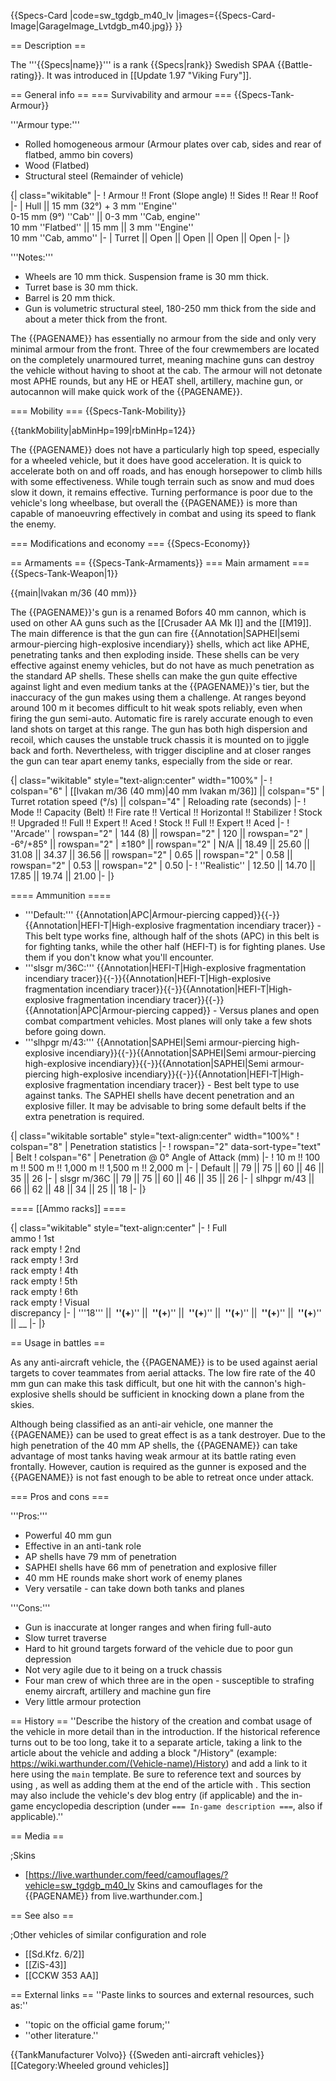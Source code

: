 {{Specs-Card
|code=sw_tgdgb_m40_lv
|images={{Specs-Card-Image|GarageImage_Lvtdgb_m40.jpg}}
}}

== Description ==

<!-- ''In the description, the first part should be about the history of the creation and combat usage of the vehicle, as well as its key features. In the second part, tell the reader about the ground vehicle in the game. Insert a screenshot of the vehicle, so that if the novice player does not remember the vehicle by name, he will immediately understand what kind of vehicle the article is talking about.'' -->

The '''{{Specs|name}}''' is a rank {{Specs|rank}} Swedish SPAA {{Battle-rating}}. It was introduced in [[Update 1.97 "Viking Fury"]].

== General info ==
=== Survivability and armour ===
{{Specs-Tank-Armour}}

<!-- ''Describe armour protection. Note the most well protected and key weak areas. Appreciate the layout of modules as well as the number and location of crew members. Is the level of armour protection sufficient, is the placement of modules helpful for survival in combat? If necessary use a visual template to indicate the most secure and weak zones of the armour.'' -->

'''Armour type:'''

- Rolled homogeneous armour (Armour plates over cab, sides and rear of flatbed, ammo bin covers)
- Wood (Flatbed)
- Structural steel (Remainder of vehicle)

{| class="wikitable"
|-
! Armour !! Front (Slope angle) !! Sides !! Rear !! Roof
|-
| Hull || 15 mm (32°) + 3 mm ''Engine'' <br> 0-15 mm (9°) ''Cab'' || 0-3 mm ''Cab, engine'' <br> 10 mm ''Flatbed'' || 15 mm || 3 mm ''Engine'' <br> 10 mm ''Cab, ammo''
|-
| Turret || Open || Open || Open || Open
|-
|}

'''Notes:'''

- Wheels are 10 mm thick. Suspension frame is 30 mm thick.
- Turret base is 30 mm thick.
- Barrel is 20 mm thick.
- Gun is volumetric structural steel, 180-250 mm thick from the side and about a meter thick from the front.

The {{PAGENAME}} has essentially no armour from the side and only very minimal armour from the front. Three of the four crewmembers are located on the completely unarmoured turret, meaning machine guns can destroy the vehicle without having to shoot at the cab. The armour will not detonate most APHE rounds, but any HE or HEAT shell, artillery, machine gun, or autocannon will make quick work of the {{PAGENAME}}.

=== Mobility ===
{{Specs-Tank-Mobility}}

<!-- ''Write about the mobility of the ground vehicle. Estimate the specific power and manoeuvrability, as well as the maximum speed forwards and backwards.'' -->

{{tankMobility|abMinHp=199|rbMinHp=124}}

The {{PAGENAME}} does not have a particularly high top speed, especially for a wheeled vehicle, but it does have good acceleration. It is quick to accelerate both on and off roads, and has enough horsepower to climb hills with some effectiveness. While tough terrain such as snow and mud does slow it down, it remains effective. Turning performance is poor due to the vehicle's long wheelbase, but overall the {{PAGENAME}} is more than capable of manoeuvring effectively in combat and using its speed to flank the enemy.

=== Modifications and economy ===
{{Specs-Economy}}

== Armaments ==
{{Specs-Tank-Armaments}}
=== Main armament ===
{{Specs-Tank-Weapon|1}}

<!-- ''Give the reader information about the characteristics of the main gun. Assess its effectiveness in a battle based on the reloading speed, ballistics and the power of shells. Do not forget about the flexibility of the fire, that is how quickly the cannon can be aimed at the target, open fire on it and aim at another enemy. Add a link to the main article on the gun: <code><nowiki>{{main|Name of the weapon}}</nowiki></code>. Describe in general terms the ammunition available for the main gun. Give advice on how to use them and how to fill the ammunition storage.'' -->

{{main|lvakan m/36 (40 mm)}}

The {{PAGENAME}}'s gun is a renamed Bofors 40 mm cannon, which is used on other AA guns such as the [[Crusader AA Mk I]] and the [[M19]]. The main difference is that the gun can fire {{Annotation|SAPHEI|semi armour-piercing high-explosive incendiary}} shells, which act like APHE, penetrating tanks and then exploding inside. These shells can be very effective against enemy vehicles, but do not have as much penetration as the standard AP shells. These shells can make the gun quite effective against light and even medium tanks at the {{PAGENAME}}'s tier, but the inaccuracy of the gun makes using them a challenge. At ranges beyond around 100 m it becomes difficult to hit weak spots reliably, even when firing the gun semi-auto. Automatic fire is rarely accurate enough to even land shots on target at this range. The gun has both high dispersion and recoil, which causes the unstable truck chassis it is mounted on to jiggle back and forth. Nevertheless, with trigger discipline and at closer ranges the gun can tear apart enemy tanks, especially from the side or rear.

{| class="wikitable" style="text-align:center" width="100%"
|-
! colspan="6" | [[lvakan m/36 (40 mm)|40 mm lvakan m/36]] || colspan="5" | Turret rotation speed (°/s) || colspan="4" | Reloading rate (seconds)
|-
! Mode !! Capacity (Belt) !! Fire rate !! Vertical !! Horizontal !! Stabilizer
! Stock !! Upgraded !! Full !! Expert !! Aced
! Stock !! Full !! Expert !! Aced
|-
! ''Arcade''
| rowspan="2" | 144 (8) || rowspan="2" | 120 || rowspan="2" | -6°/+85° || rowspan="2" | ±180° || rowspan="2" | N/A || 18.49 || 25.60 || 31.08 || 34.37 || 36.56 || rowspan="2" | 0.65 || rowspan="2" | 0.58 || rowspan="2" | 0.53 || rowspan="2" | 0.50
|-
! ''Realistic''
| 12.50 || 14.70 || 17.85 || 19.74 || 21.00
|-
|}

==== Ammunition ====

- '''Default:''' {{Annotation|APC|Armour-piercing capped}}{{-}}{{Annotation|HEFI-T|High-explosive fragmentation incendiary tracer}} - This belt type works fine, although half of the shots (APC) in this belt is for fighting tanks, while the other half (HEFI-T) is for fighting planes. Use them if you don't know what you'll encounter.
- '''slsgr m/36C:''' {{Annotation|HEFI-T|High-explosive fragmentation incendiary tracer}}{{-}}{{Annotation|HEFI-T|High-explosive fragmentation incendiary tracer}}{{-}}{{Annotation|HEFI-T|High-explosive fragmentation incendiary tracer}}{{-}}{{Annotation|APC|Armour-piercing capped}} - Versus planes and open combat compartment vehicles. Most planes will only take a few shots before going down.
- '''slhpgr m/43:''' {{Annotation|SAPHEI|Semi armour-piercing high-explosive incendiary}}{{-}}{{Annotation|SAPHEI|Semi armour-piercing high-explosive incendiary}}{{-}}{{Annotation|SAPHEI|Semi armour-piercing high-explosive incendiary}}{{-}}{{Annotation|HEFI-T|High-explosive fragmentation incendiary tracer}} - Best belt type to use against tanks. The SAPHEI shells have decent penetration and an explosive filler. It may be advisable to bring some default belts if the extra penetration is required.

{| class="wikitable sortable" style="text-align:center" width="100%"
! colspan="8" | Penetration statistics
|-
! rowspan="2" data-sort-type="text" | Belt
! colspan="6" | Penetration @ 0° Angle of Attack (mm)
|-
! 10 m !! 100 m !! 500 m !! 1,000 m !! 1,500 m !! 2,000 m
|-
| Default || 79 || 75 || 60 || 46 || 35 || 26
|-
| slsgr m/36C || 79 || 75 || 60 || 46 || 35 || 26
|-
| slhpgr m/43 || 66 || 62 || 48 || 34 || 25 || 18
|-
|}

==== [[Ammo racks]] ====

<!-- [[File:Ammoracks_{{PAGENAME}}.png|right|thumb|x250px|[[Ammo racks]] of the {{PAGENAME}}]] -->
<!-- '''Last updated:''' -->

{| class="wikitable" style="text-align:center"
|-
! Full<br>ammo
! 1st<br>rack empty
! 2nd<br>rack empty
! 3rd<br>rack empty
! 4th<br>rack empty
! 5th<br>rack empty
! 6th<br>rack empty
! Visual<br>discrepancy
|-
| '''18''' || **&nbsp;''(+**)'' || **&nbsp;''(+**)'' || **&nbsp;''(+**)'' || **&nbsp;''(+**)'' || **&nbsp;''(+**)'' || **&nbsp;''(+**)'' || \_\_
|-
|}

== Usage in battles ==

<!-- ''Describe the tactics of playing in the vehicle, the features of using vehicles in the team and advice on tactics. Refrain from creating a "guide" - do not impose a single point of view but instead give the reader food for thought. Describe the most dangerous enemies and give recommendations on fighting them. If necessary, note the specifics of the game in different modes (AB, RB, SB).'' -->

As any anti-aircraft vehicle, the {{PAGENAME}} is to be used against aerial targets to cover teammates from aerial attacks. The low fire rate of the 40 mm gun can make this task difficult, but one hit with the cannon's high-explosive shells should be sufficient in knocking down a plane from the skies.

Although being classified as an anti-air vehicle, one manner the {{PAGENAME}} can be used to great effect is as a tank destroyer. Due to the high penetration of the 40 mm AP shells, the {{PAGENAME}} can take advantage of most tanks having weak armour at its battle rating even frontally. However, caution is required as the gunner is exposed and the {{PAGENAME}} is not fast enough to be able to retreat once under attack.

=== Pros and cons ===

<!-- ''Summarise and briefly evaluate the vehicle in terms of its characteristics and combat effectiveness. Mark its pros and cons in a bulleted list. Try not to use more than 6 points for each of the characteristics. Avoid using categorical definitions such as "bad", "good" and the like - use substitutions with softer forms such as "inadequate" and "effective".'' -->

'''Pros:'''

- Powerful 40 mm gun
- Effective in an anti-tank role
- AP shells have 79 mm of penetration
- SAPHEI shells have 66 mm of penetration and explosive filler
- 40 mm HE rounds make short work of enemy planes
- Very versatile - can take down both tanks and planes

'''Cons:'''

- Gun is inaccurate at longer ranges and when firing full-auto
- Slow turret traverse
- Hard to hit ground targets forward of the vehicle due to poor gun depression
- Not very agile due to it being on a truck chassis
- Four man crew of which three are in the open - susceptible to strafing enemy aircraft, artillery and machine gun fire
- Very little armour protection

== History ==
''Describe the history of the creation and combat usage of the vehicle in more detail than in the introduction. If the historical reference turns out to be too long, take it to a separate article, taking a link to the article about the vehicle and adding a block "/History" (example: <nowiki>https://wiki.warthunder.com/(Vehicle-name)/History</nowiki>) and add a link to it here using the <code>main</code> template. Be sure to reference text and sources by using <code><nowiki><ref></ref></nowiki></code>, as well as adding them at the end of the article with <code><nowiki><references /></nowiki></code>. This section may also include the vehicle's dev blog entry (if applicable) and the in-game encyclopedia description (under <code><nowiki>=== In-game description ===</nowiki></code>, also if applicable).''

== Media ==

<!-- ''Excellent additions to the article would be video guides, screenshots from the game, and photos.'' -->

;Skins

- [https://live.warthunder.com/feed/camouflages/?vehicle=sw_tgdgb_m40_lv Skins and camouflages for the {{PAGENAME}} from live.warthunder.com.]

== See also ==

<!-- ''Links to the articles on the War Thunder Wiki that you think will be useful for the reader, for example:''
* ''reference to the series of the vehicles;''
* ''links to approximate analogues of other nations and research trees.'' -->

;Other vehicles of similar configuration and role

- [[Sd.Kfz. 6/2]]
- [[ZiS-43]]
- [[CCKW 353 AA]]

== External links ==
''Paste links to sources and external resources, such as:''

- ''topic on the official game forum;''
- ''other literature.''

{{TankManufacturer Volvo}}
{{Sweden anti-aircraft vehicles}}
[[Category:Wheeled ground vehicles]]
